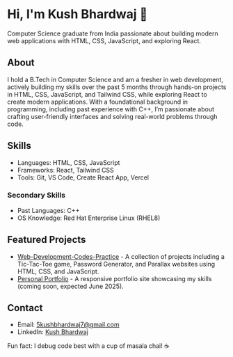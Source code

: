 # Hi, I'm Kush Bhardwaj 👋
Computer Science graduate from India passionate about building modern web applications with HTML, CSS, JavaScript, and exploring React.

## About
I hold a B.Tech in Computer Science and am a fresher in web development, actively building my skills over the past 5 months through hands-on projects in HTML, CSS, JavaScript, and Tailwind CSS, while exploring React to create modern applications. With a foundational background in programming, including past experience with C++, I’m passionate about crafting user-friendly interfaces and solving real-world problems through code.

## Skills
- Languages: HTML, CSS, JavaScript
- Frameworks: React, Tailwind CSS
- Tools: Git, VS Code, Create React App, Vercel
### Secondary Skills
- Past Languages: C++
- OS Knowledge: Red Hat Enterprise Linux (RHEL8)

## Featured Projects
- [Web-Development-Codes-Practice](https://github.com/root-kush369/Web-Development-Codes-Practice) - A collection of projects including a Tic-Tac-Toe game, Password Generator, and Parallax websites using HTML, CSS, and JavaScript.
- [Personal Portfolio](https://github.com/root-kush369/Portfolio) - A responsive portfolio site showcasing my skills (coming soon, expected June 2025).

## Contact
- Email: 5kushbhardwaj7@gmail.com
- LinkedIn: [Kush Bhardwaj](https://www.linkedin.com/in/kush-bhardwaj7/)

Fun fact: I debug code best with a cup of masala chai! ☕
